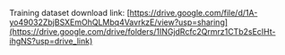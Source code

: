 Training dataset download link:
[https://drive.google.com/file/d/1A-yo49032ZbjBSXEmOhQLMbq4VavrkzE/view?usp=sharing](https://drive.google.com/drive/folders/1INGjdRcfc2Qrmrz1CTb2sEcIHt-ihgNS?usp=drive_link)

